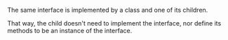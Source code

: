The same interface is implemented by a class and one of its children. 

That way, the child doesn't need to implement the interface, nor define its methods to be an instance of the interface. 

<?php

interface i { 
    function i();
}

class A implements i {
    function i() {
        return __METHOD__;
    }
}

// This implements is useless. 
class AB extends A implements i {
    // No definition for function i()
}

// Implements i is understated
class AB extends A {
    // redefinition of the i method
    function i() {
        return __METHOD__.' ';
    }
}

$x = new AB;
var_dump($x instanceof i);
// true

$x = new AC;
var_dump($x instanceof i);
// true

?>

